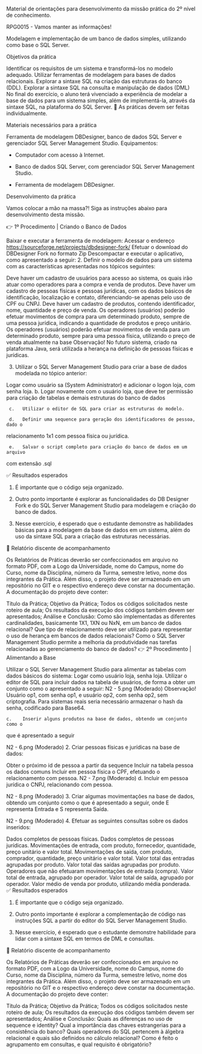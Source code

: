 Material de orientações para desenvolvimento da missão
prática do 2º nível de conhecimento.

RPG0015  - Vamos manter as informações!

Modelagem e implementação de um banco de dados simples, utilizando como
base o SQL Server.

Objetivos da prática

Identificar os requisitos de um sistema e transformá-los no modelo adequado.
Utilizar ferramentas de modelagem para bases de dados relacionais.
Explorar a sintaxe SQL na criação das estruturas do banco (DDL).
Explorar a sintaxe SQL na consulta e manipulação de dados (DML)
No final do exercício, o aluno terá vivenciado a experiência de modelar a base
de dados para um sistema simples, além de implementá-la, através da sintaxe
SQL, na plataforma do SQL Server.
📍 As práticas devem ser feitas individualmente.

Materiais necessários para a prática

Ferramenta de modelagem DBDesigner, banco de dados SQL Server e
gerenciador SQL Server Management Studio.
Equipamentos:
  - Computador com acesso à Internet.

  - Banco de dados SQL Server, com gerenciador SQL Server Management Studio.

  - Ferramenta de modelagem DBDesigner.

Desenvolvimento da prática

Vamos colocar a mão na massa?! Siga as instruções abaixo para
desenvolvimento desta missão.

👉 1º Procedimento | Criando o Banco de Dados

Baixar e executar a ferramenta de modelagem:
Acessar o endereço https://sourceforge.net/projects/dbdesigner-fork/
Efetuar o download do DBDesigner Fork no formato Zip
Descompactar e executar o aplicativo, como apresentado a seguir:
2.   Definir o modelo de dados para um sistema com as características
apresentadas nos tópicos seguintes:

Deve haver um cadastro de usuários para acesso ao sistema, os quais irão
atuar como operadores para a compra e venda de produtos.
Deve haver um cadastro de pessoas físicas e pessoas jurídicas, com os
dados básicos de identificação, localização e contato, diferenciando-se
apenas pelo uso de CPF ou CNPJ.
Deve haver um cadastro de produtos, contendo identificador, nome,
quantidade e preço de venda.
Os operadores (usuários) poderão efetuar movimentos de compra para um
determinado produto, sempre de uma pessoa jurídica, indicando a
quantidade de produtos e preço unitário.
Os operadores (usuários) poderão efetuar movimentos de venda para um
determinado produto, sempre para uma pessoa física, utilizando o preço de
venda atualmente na base
Observação! No futuro sistema, criado na plataforma Java, será utilizada a
herança na definição de pessoas físicas e jurídicas.

3.   Utilizar o SQL Server Management Studio para criar a base de dados
modelada no tópico anterior:

Logar como usuário sa (System Administrator) e adicionar o logon loja, com
senha loja.
     b.   Logar novamente com o usuário loja, que deve ter permissão para criação
de tabelas e demais estruturas do banco de dados

     c.   Utilizar o editor de SQL para criar as estruturas do modelo.

     d.   Definir uma sequence para geração dos identificadores de pessoa, dado o
relacionamento 1x1 com pessoa física ou jurídica.

     e.   Salvar o script completo para criação do banco de dados em um arquivo
com extensão .sql

✅ Resultados esperados

1. É importante que o código seja organizado.

2. Outro ponto importante é explorar as funcionalidades do DB Designer Fork e
do SQL Server Management Studio para modelagem e criação do banco de
dados.

3. Nesse exercício, é esperado que o estudante demonstre as habilidades
básicas para a modelagem da base de dados em um sistema, além do uso da
sintaxe SQL para a criação das estruturas necessárias.

📝 Relatório discente de acompanhamento

Os Relatórios de Práticas deverão ser confeccionados em arquivo no formato
PDF, com a Logo da Universidade, nome do Campus, nome do Curso, nome da
Disciplina, número da Turma, semestre letivo, nome dos integrantes da Prática.
Além disso, o projeto deve ser armazenado em um repositório no GIT e o
respectivo endereço deve constar na documentação. A documentação do projeto
deve conter:

Título da Prática;
Objetivo da Prática;
Todos os códigos solicitados neste roteiro de aula;
Os resultados da execução dos códigos também devem ser apresentados;
Análise e Conclusão:
Como são implementadas as diferentes cardinalidades, basicamente 1X1,
1XN ou NxN, em um banco de dados relacional?
Que tipo de relacionamento deve ser utilizado para representar o uso de
herança em bancos de dados relacionais?
Como o SQL Server Management Studio permite a melhoria da
produtividade nas tarefas relacionadas ao gerenciamento do banco de
dados?
👉 2º Procedimento | Alimentando a Base

Utilizar o SQL Server Management Studio para alimentar as tabelas com
dados básicos do sistema:
Logar como usuário loja, senha loja.
Utilizar o editor de SQL para incluir dados na tabela de usuários, de forma
a obter um conjunto como o apresentado a seguir:
N2 - 5.png
 (Moderado)
Observação! Usuário op1, com senha op1, e usuário op2, com senha op2, sem
criptografia. Para sistemas reais seria necessário armazenar o hash da senha,
codificado para Base64.

    c.    Inserir alguns produtos na base de dados, obtendo um conjunto como o
que é apresentado a seguir

N2 - 6.png
 (Moderado)
2.   Criar pessoas físicas e jurídicas na base de dados:

Obter o próximo id de pessoa a partir da sequence
Incluir na tabela pessoa os dados comuns
Incluir em pessoa física o CPF, efetuando o relacionamento com pessoa.
N2 - 7.png
 (Moderado)
    d.    Incluir em pessoa jurídica o CNPJ, relacionando com pessoa.

N2 - 8.png
 (Moderado)
3.    Criar algumas movimentações na base de dados, obtendo um conjunto como
o que é apresentado a seguir, onde E representa Entrada e S representa Saída.

N2 - 9.png
 (Moderado)
4.    Efetuar as seguintes consultas sobre os dados inseridos:

Dados completos de pessoas físicas.
Dados completos de pessoas jurídicas.
Movimentações de entrada, com produto, fornecedor, quantidade, preço
unitário e valor total.
Movimentações de saída, com produto, comprador, quantidade, preço
unitário e valor total.
Valor total das entradas agrupadas por produto.
Valor total das saídas agrupadas por produto.
Operadores que não efetuaram movimentações de entrada (compra).
Valor total de entrada, agrupado por operador.
Valor total de saída, agrupado por operador.
Valor médio de venda por produto, utilizando média ponderada.
✅ Resultados esperados

1. É importante que o código seja organizado.

2. Outro ponto importante é explorar a complementação de código nas instruções
SQL a partir do editor do SQL Server Management Studio.

3. Nesse exercício, é esperado que o estudante demonstre habilidade para lidar
com a sintaxe SQL em termos de DML e consultas.

📝 Relatório discente de acompanhamento

Os Relatórios de Práticas deverão ser confeccionados em arquivo no formato
PDF, com a Logo da Universidade, nome do Campus, nome do Curso, nome da
Disciplina, número da Turma, semestre letivo, nome dos integrantes da Prática.
Além disso, o projeto deve ser armazenado em um repositório no GIT e o
respectivo endereço deve constar na documentação. A documentação do projeto
deve conter:

Título da Prática;
Objetivo da Prática;
Todos os códigos solicitados neste roteiro de aula;
Os resultados da execução dos códigos também devem ser apresentados;
Análise e Conclusão:
Quais as diferenças no uso de sequence e identity?
Qual a importância das chaves estrangerias para a consistência do banco?
Quais operadores do SQL pertencem à álgebra relacional e quais são
definidos no cálculo relacional?
Como é feito o agrupamento em consultas, e qual requisito é obrigatório?
